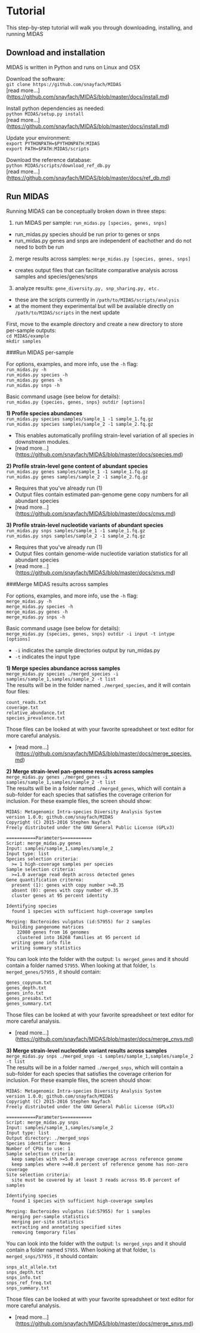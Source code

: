# Tutorial

This step-by-step tutorial will walk you through downloading, installing, and running MIDAS

## Download and installation
MIDAS is written in Python and runs on Linux and OSX  

Download the software:  
`git clone https://github.com/snayfach/MIDAS`  
[read more...] (https://github.com/snayfach/MIDAS/blob/master/docs/install.md)

Install python dependencies as needed:  
`python MIDAS/setup.py install`  
[read more...] (https://github.com/snayfach/MIDAS/blob/master/docs/install.md)

Update your environment:  
`export PYTHONPATH=$PYTHONPATH:MIDAS`  
`export PATH=$PATH:MIDAS/scripts` 

Download the reference database:  
`python MIDAS/scripts/download_ref_db.py`   
[read more...] (https://github.com/snayfach/MIDAS/blob/master/docs/ref_db.md)  

## Run MIDAS

Running MIDAS can be conceptually broken down in three steps:  
1) run MIDAS per sample: `run_midas.py [species, genes, snps]`  
* run_midas.py species should be run prior to genes or snps
* run_midas.py genes and snps are independent of eachother and do not need to both be run  

2) merge results across samples: `merge_midas.py [species, genes, snps]`  
* creates output files that can facilitate comparative analysis across samples and species/genes/snps  

3) analyze results: `gene_diversity.py, snp_sharing.py, etc.`  
* these are the scripts currently in `/path/to/MIDAS/scripts/analysis`
* at the moment they experimental but will be available directly on `/path/to/MIDAS/scripts` in the next update

First, move to the example directory and create a new directory to store per-sample outputs:  
`cd MIDAS/example`  
`mkdir samples`  

###Run MIDAS per-sample

For options, examples, and more info, use the `-h` flag:  
`run_midas.py -h`  
`run_midas.py species -h`  
`run_midas.py genes -h`  
`run_midas.py snps -h`   

Basic command usage (see below for details):  
 `run_midas.py {species, genes, snps} outdir [options]`
 
**1) Profile species abundances**  
`run_midas.py species samples/sample_1 -1 sample_1.fq.gz`  
`run_midas.py species samples/sample_2 -1 sample_2.fq.gz`

* This enables automatically profiling strain-level variation of all species in downstream modules. 
* [read more...] (https://github.com/snayfach/MIDAS/blob/master/docs/species.md)

**2) Profile strain-level gene content of abundant species**  
`run_midas.py genes samples/sample_1 -1 sample_1.fq.gz`  
`run_midas.py genes samples/sample_2 -1 sample_2.fq.gz` 

* Requires that you've already run (1)
* Output files contain estimated pan-genome gene copy numbers for all abundant species 
* [read more...] (https://github.com/snayfach/MIDAS/blob/master/docs/cnvs.md)

**3) Profile strain-level nucleotide variants of abundant species**  
`run_midas.py snps samples/sample_1 -1 sample_1.fq.gz`  
`run_midas.py snps samples/sample_2 -1 sample_2.fq.gz` 

* Requires that you've already run (1)  
* Output files contain genome-wide nucleotide variation statistics for all abundant species 
* [read more...] (https://github.com/snayfach/MIDAS/blob/master/docs/snvs.md)


###Merge MIDAS results across samples

For options, examples, and more info, use the `-h` flag:  
`merge_midas.py -h`  
`merge_midas.py species -h`  
`merge_midas.py genes -h`  
`merge_midas.py snps -h`   

Basic command usage (see below for details):  
 `merge_midas.py {species, genes, snps} outdir -i input -t intype [options]`

* `-i` indicates the sample directories output by run_midas.py  
* `-t` indicates the input type

**1) Merge species abundance across samples**  
`merge_midas.py species ./merged_species -i samples/sample_1,samples/sample_2 -t list`   
The results will be in the folder named `./merged_species`, and it will contain four files:
```
count_reads.txt
coverage.txt
relative_abundance.txt
species_prevalence.txt
```
Those files can be looked at with your favorite spreadsheet or text editor for more careful analysis.

* [read more...] (https://github.com/snayfach/MIDAS/blob/master/docs/merge_species.md)

**2) Merge strain-level pan-genome results across samples**  
`merge_midas.py genes ./merged_genes -i samples/sample_1,samples/sample_2 -t list`  
The results will be in a folder named `./merged_genes`, which will contain a sub-folder for each species that satisfies the coverage criterion for inclusion.
For these example files, the screen should show:
```
MIDAS: Metagenomic Intra-species Diversity Analysis System
version 1.0.0; github.com/snayfach/MIDAS
Copyright (C) 2015-2016 Stephen Nayfach
Freely distributed under the GNU General Public License (GPLv3)

===========Parameters===========
Script: merge_midas.py genes
Input: samples/sample_1,samples/sample_2
Input type: list
Species selection criteria:
  >= 1 high-coverage samples per species
Sample selection criteria:
  >=1.0 average read depth across detected genes
Gene quantification criterea:
  present (1): genes with copy number >=0.35
  absent (0): genes with copy number <0.35
  cluster genes at 95 percent identity

Identifying species
  found 1 species with sufficient high-coverage samples

Merging: Bacteroides vulgatus (id:57955) for 2 samples
  building pangenome matrices
    22080 genes from 16 genomes
    clustered into 16268 families at 95 percent id
  writing gene info file
  writing summary statistics
```
You can look into the folder with the output:
`ls merged_genes`
and it should contain a folder named `57955`.
When looking at that folder, `ls merged_genes/57955` , it should contain:
```
genes_copynum.txt
genes_depth.txt
genes_info.txt
genes_presabs.txt
genes_summary.txt
```
Those files can be looked at with your favorite spreadsheet or text editor for more careful analysis.

* [read more...] (https://github.com/snayfach/MIDAS/blob/master/docs/merge_cnvs.md)

**3) Merge strain-level nucleotide variant results across samples**  
`merge_midas.py snps ./merged_snps -i samples/sample_1,samples/sample_2 -t list`  
The results will be in a folder named `./merged_snps`, which will contain a sub-folder for each species that satisfies the coverage criterion for inclusion.
For these example files, the screen should show:
```
MIDAS: Metagenomic Intra-species Diversity Analysis System
version 1.0.0; github.com/snayfach/MIDAS
Copyright (C) 2015-2016 Stephen Nayfach
Freely distributed under the GNU General Public License (GPLv3)

===========Parameters===========
Script: merge_midas.py snps
Input: samples/sample_1,samples/sample_2
Input type: list
Output directory: ./merged_snps
Species identifier: None
Number of CPUs to use: 1
Sample selection criteria:
  keep samples with >=5.0 average coverage across reference genome
  keep samples where >=40.0 percent of reference genome has non-zero coverage
Site selection criteria:
  site must be covered by at least 3 reads across 95.0 percent of samples

Identifying species
  found 1 species with sufficient high-coverage samples

Merging: Bacteroides vulgatus (id:57955) for 1 samples
  merging per-sample statistics
  merging per-site statistics
  extracting and annotating specified sites
  removing temporary files
  ```

You can look into the folder with the output:
`ls merged_snps`
and it should contain a folder named `57955`.
When looking at that folder, `ls merged_snps/57955` , it should contain:  
```
snps_alt_allele.txt  
snps_depth.txt  
snps_info.txt  
snps_ref_freq.txt  
snps_summary.txt
```
Those files can be looked at with your favorite spreadsheet or text editor for more careful analysis.

* [read more...] (https://github.com/snayfach/MIDAS/blob/master/docs/merge_snvs.md)
